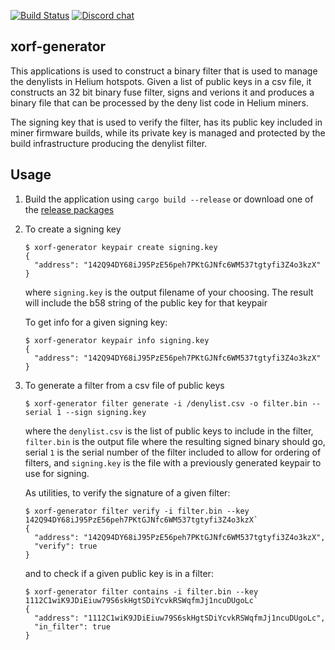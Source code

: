 [![Build Status][actions-badge]][actions-url]
[![Discord chat][discord-badge]][discord-url]

[actions-badge]: https://github.com/helium/xorf-generator/actions/workflows/rust.yml/badge.svg
[actions-url]: https://github.com/helium/xorf-generator/actions/workflows/rust.yml
[discord-badge]: https://img.shields.io/discord/500028886025895936.svg?logo=discord&style=flat-square
[discord-url]: https://discord.gg/helium

## xorf-generator

This applications is used to construct a binary filter that is used to manage
the denylists in Helium hotspots. Given a list of public keys in a csv file, it
constructs an 32 bit binary fuse filter, signs and verions it and produces a
binary file that can be processed by the deny list code in Helium miners.

The signing key that is used to verify the filter, has its public key included
in miner firmware builds, while its private key is managed and protected by the
build infrastructure producing the denylist filter.

## Usage

1. Build the application using `cargo build --release` or download one of the
   [release packages](https://github.com/helium/xorf-generator/releases)

2. To create a signing key

   ```shell
   $ xorf-generator keypair create signing.key
   {
     "address": "142Q94DY68iJ95PzE56peh7PKtGJNfc6WM537tgtyfi3Z4o3kzX"
   }
   ```

   where `signing.key` is the output filename of your choosing. The result will
   include the b58 string of the public key for that keypair

   To get info for a given signing key:

   ```shell
   $ xorf-generator keypair info signing.key
   {
     "address": "142Q94DY68iJ95PzE56peh7PKtGJNfc6WM537tgtyfi3Z4o3kzX"
   }
   ```

3. To generate a filter from a csv file of public keys

   ```shell
   $ xorf-generator filter generate -i /denylist.csv -o filter.bin --serial 1 --sign signing.key
   ```

   where the `denylist.csv` is the list of public keys to include in the filter,
   `filter.bin` is the output file where the resulting signed binary should go,
   serial `1` is the serial number of the filter included to allow for ordering
   of filters, and `signing.key` is the file with a previously generated keypair
   to use for signing.

   As utilities, to verify the signature of a given filter:

   ```shell
   $ xorf-generator filter verify -i filter.bin --key 142Q94DY68iJ95PzE56peh7PKtGJNfc6WM537tgtyfi3Z4o3kzX`
   {
     "address": "142Q94DY68iJ95PzE56peh7PKtGJNfc6WM537tgtyfi3Z4o3kzX",
     "verify": true
   }
   ```

   and to check if a given public key is in a filter:

   ```shell
   $ xorf-generator filter contains -i filter.bin --key 1112C1wiK9JDiEiuw79S6skHgtSDiYcvkRSWqfmJj1ncuDUgoLc`
   {
     "address": "1112C1wiK9JDiEiuw79S6skHgtSDiYcvkRSWqfmJj1ncuDUgoLc",
     "in_filter": true
   }
   ```
